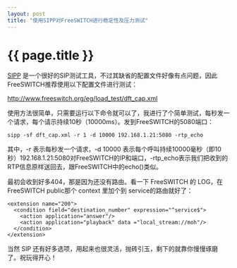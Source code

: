 ```yaml
---
layout: post
title: "使用SIPP对FreeSWITCH进行稳定性及压力测试"
---
```


# {{ page.title }}

[SIPP](http://sipp.sourceforge.net/) 是一个很好的SIP测试工具，不过其缺省的配置文件好像有点问题，因此FreeSWITCH推荐使用以下配置文件进行测试：

http://www.freeswitch.org/eg/load_test/dft_cap.xml

使用方法很简单，只需要运行以下命令就可以了，我进行了个简单测试，每秒发一个请求，每个请示持续10秒（10000ms）。发到FreeSWITCH的5080端口：

	sipp -sf dft_cap.xml -r 1 -d 10000 192.168.1.21:5080 -rtp_echo

其中，-r 表示每秒发一个请求，-d 10000 表示每个呼叫持续10000毫秒（即10秒）192.168.1.21:5080对FreeSWITCH的IP和端口，-rtp_echo表示我们把收到的RTP信息原样送回去，跟FreeSWITCH中的echo()类似。


最初会收到好多404，那是因为还没有路由。看一下 FreeSWITCH 的 LOG，在FreeSWITCH public那个 context 里加个到 service的路由就好了：

    <extension name="200">
      <condition field="destination_number" expression="^service$">
        <action application="answer"/>
        <action application="playback" data ="local_stream://moh"/>
      </condition>
    </extension>

当然 SIP 还有好多选项，用起来也很灵活，抛砖引玉，剩下的就靠你慢慢琢磨了。祝玩得开心！
